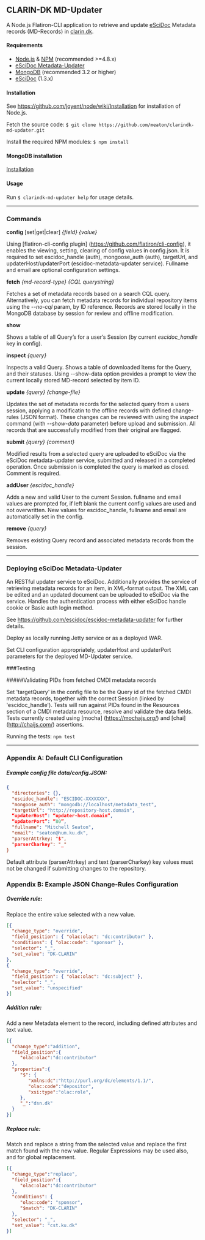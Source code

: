 ## CLARIN-DK MD-Updater

A Node.js Flatiron-CLI application to retrieve and update [eSciDoc](http://www.escidoc.org) Metadata records (MD-Records) in [clarin.dk](http://www.clarin.dk).

#### Requirements
* [Node.js](http://nodejs.org/) & [NPM](http://npmjs.org/) (recommended >=4.8.x)
* [eSciDoc Metadata-Updater](https://github.com/escidoc/escidoc-metadata-updater)
* [MongoDB](http://www.mongodb.org/) (recommended 3.2 or higher)
* [eSciDoc](http://www.escidoc.org) (1.3.x)

#### Installation
See https://github.com/joyent/node/wiki/Installation for installation of Node.js.

Fetch the source code:
``$ git clone https://github.com/meaton/clarindk-md-updater.git``

Install the required NPM modules:
``$ npm install``

#### MongoDB installation
[Installation](http://docs.mongodb.org/manual/installation/)

#### Usage
Run ``$ clarindk-md-updater help`` for usage details.

- - -

### Commands

**config** [set|get|clear] *{field} {value}*

Using [flatiron-cli-config plugin] (https://github.com/flatiron/cli-config), it enables the viewing, setting, clearing of config values in config.json. It is required to set escidoc_handle (auth), mongoose_auth (auth), targetUrl, and updaterHost/updaterPort (escidoc-metadata-updater service). Fullname and email are optional configuration settings.

**fetch** *{md-record-type} {CQL querystring}*

Fetches a set of metadata records based on a search CQL query. Alternatively, you can fetch metadata records for individual repository items using the *--no-cql* param, by ID reference. Records are stored locally in the MongoDB database by session for review and offline modification.

**show**

Shows a table of all Query’s for a user’s Session (by current *escidoc_handle* key in config).

**inspect** *{query}*

Inspects a valid Query. Shows a table of downloaded Items for the Query, and their statuses. Using --show-data option provides a prompt to view the current locally stored MD-record selected by item ID.

**update** *{query} {change-file}*

Updates the set of metadata records for the selected query from a users session, applying a modificatin to the offline records with defined change-rules (JSON format). These changes can be reviewed with using the *inspect* command (with *--show-data* parameter) before upload and submission. All records that are successfully modified from their original are flagged.

**submit** *{query} {comment}*

Modified results from a selected query are uploaded to eSciDoc via the eSciDoc metadata-updater service, submitted and released in a completed operation.
Once submission is completed the query is marked as closed. Comment is required.

**addUser** *{escidoc_handle}*

Adds a new and valid User to the current Session. fullname and email values are prompted for, if left blank the current config values are used and not overwritten. New values for escidoc_handle, fullname and email are automatically set in the config.

**remove** *{query}*

Removes existing Query record and associated metadata records from the session.

- - -

### Deploying eSciDoc Metadata-Updater

An RESTful updater service to eSciDoc. Additionally provides the service of retrieving metadata records for an item, in XML-format output. The XML can be edited and an updated document can be uploaded to eSciDoc via the service. Handles the authentication process with either eSciDoc handle cookie or Basic auth login method.

See https://github.com/escidoc/escidoc-metadata-updater for further details.

Deploy as locally running Jetty service or as a deployed WAR.

Set CLI configuration appropriately, updaterHost and updaterPort parameters for the deployed MD-Updater service.

###Testing

#####Validating PIDs from fetched CMDI metadata records

Set 'targetQuery' in the config file to be the Query id of the fetched CMDI metadata records, together with the correct Session (linked by 'escidoc_handle'). Tests will run against PIDs found in the Resources section of a CMDI metadata resource, resolve and validate the data fields. Tests currently created using [mocha] (https://mochajs.org/) and [chai] (http://chaijs.com/) assertions.

Running the tests:
``npm test``

- - -

### Appendix A: Default CLI Configuration

##### Example config file data/config.JSON:
```json
{
  "directories": {},
  "escidoc_handle": "ESCIDOC-XXXXXXX",
  "mongoose_auth": "mongodb://localhost/metadata_test",
  "targetUrl": "http://repository-host.domain",
  “updaterHost”: “updater-host.domain”,
  “updaterPort”: “80”,
  "fullname": "Mitchell Seaton",
  "email": "seaton@hum.ku.dk",
  "parserAttrkey: "$",
  "parserCharkey": "_"
}
```
Default attribute (parserAttrkey) and text (parserCharkey) key values must not be changed if submitting changes to the repository.

### Appendix B: Example JSON Change-Rules Configuration

##### Override rule:
Replace the entire value selected with a new value.
```json
[{
  "change_type": "override",
  "field_position": { "olac:olac": "dc:contributor" },
  "conditions": { "olac:code": "sponsor" },
  "selector": "_",
  "set_value": "DK-CLARIN"
},
{
  "change_type": "override",
  "field_position": { "olac:olac": "dc:subject" },
  "selector": "_",
  "set_value": "unspecified"
}]
```

##### Addition rule:
Add a new Metadata element to the record, including defined attributes and text value.
```json
[{
  "change_type":"addition",
  "field_position":{
     "olac:olac":"dc:contributor"
  },
  "properties":{
     "$": {
        "xmlns:dc":"http://purl.org/dc/elements/1.1/",
        "olac:code":"depositor",
        "xsi:type":"olac:role",
     },
     "_":"dsn.dk"
  }
}]
```

##### Replace rule:
Match and replace a string from the selected value and replace the first match found with the new value. Regular Expressions may be used also, and for global replacement.

```json
[{
  "change_type":"replace",
  "field_position":{
     "olac:olac":"dc:contributor"
  },
  "conditions": {
     "olac:code": "sponsor",
     "$match": "DK-CLARIN"
  },
  "selector": "_",
  "set_value": "cst.ku.dk"
}]
```
